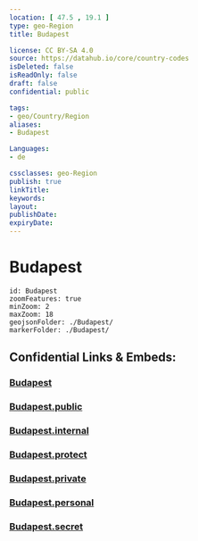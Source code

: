 ```yaml
---
location: [ 47.5 , 19.1 ] 
type: geo-Region
title: Budapest

license: CC BY-SA 4.0
source: https://datahub.io/core/country-codes
isDeleted: false
isReadOnly: false
draft: false
confidential: public

tags:
- geo/Country/Region
aliases:
- Budapest

Languages:
- de

cssclasses: geo-Region
publish: true
linkTitle: 
keywords: 
layout: 
publishDate: 
expiryDate: 
---
```


# Budapest

```leaflet
id: Budapest
zoomFeatures: true 
minZoom: 2 
maxZoom: 18
geojsonFolder: ./Budapest/
markerFolder: ./Budapest/
```


## Confidential Links & Embeds: 

### [Budapest](/_Standards/Earth/Continent/Europe/Europe~East/Hungary/Counties~Hungary/Budapest.md) 

### [Budapest.public](/_public/Earth/Continent/Europe/Europe~East/Hungary/Counties~Hungary/Budapest.public.md) 

### [Budapest.internal](/_internal/Earth/Continent/Europe/Europe~East/Hungary/Counties~Hungary/Budapest.internal.md) 

### [Budapest.protect](/_protect/Earth/Continent/Europe/Europe~East/Hungary/Counties~Hungary/Budapest.protect.md) 

### [Budapest.private](/_private/Earth/Continent/Europe/Europe~East/Hungary/Counties~Hungary/Budapest.private.md) 

### [Budapest.personal](/_personal/Earth/Continent/Europe/Europe~East/Hungary/Counties~Hungary/Budapest.personal.md) 

### [Budapest.secret](/_secret/Earth/Continent/Europe/Europe~East/Hungary/Counties~Hungary/Budapest.secret.md)

